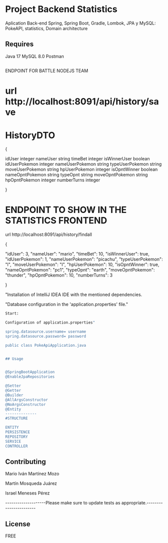 # Project Backend Statistics

Aplication Back-end Spring, Spring Boot, Gradle, Lombok, JPA y MySQL:  PokeAPI, statistics, Domain architecture

## Requires

Java 17
MySQL 8.0
Postman


##
ENDPOINT FOR BATTLE NODEJS TEAM

# url http://localhost:8091/api/history/save

# HistoryDTO

{


idUser	integer
nameUser	string
timeBet	integer
isWinnerUser	boolean
idUserPokemon	integer
nameUserPokemon	string
typeUserPokemon	string
moveUserPokemon	string
hpUserPokemon	integer
isOpntWinner	boolean
nameOpntPokemon	string
typeOpnt	string
moveOpntPokemon	string
hpOpntPokemon	integer
numberTurns	integer


}


# ENDPOINT TO SHOW IN THE STATISTICS FRONTEND


 url http://localhost:8091/api/history/findall

 
{


"idUser": 3,
  "nameUser": "mario",
  "timeBet": 10,
  "isWinnerUser": true,
  "idUserPokemon": 1,
  "nameUserPokemon": "picachu",
  "typeUserPokemon": "l",
  "moveUserPokemon": "l",
  "hpUserPokemon": 10,
  "isOpntWinner": true,
  "nameOpntPokemon": "pc1",
  "typeOpnt": "earth",
  "moveOpntPokemon": "thunder",
  "hpOpntPokemon": 10,
  "numberTurns": 3

  
}

"Installation of IntelliJ IDEA IDE with the mentioned dependencies.

"Database configuration in the 'application.properties' file."


```bash
Start:

Configuration of application.properties"

spring.datasource.username= username
spring.datasource.password= password

public class PokeApiApplication.java


## Usage


@SpringBootApplication
@EnableJpaRepositories

@Setter
@Getter
@Builder
@AllArgsConstructor
@NoArgsConstructor
@Entity
--------------
#STRUCTURE

ENTITY
PERSISTENCE
REPOSITORY
SERVICE
CONTROLLER

```

## Contributing


Mario Iván Martínez Mozo

Martín Mosqueda Juárez

Israel Meneses Pérez


--------------------Please make sure to update tests as appropriate.-----------------------

## License

FREE
